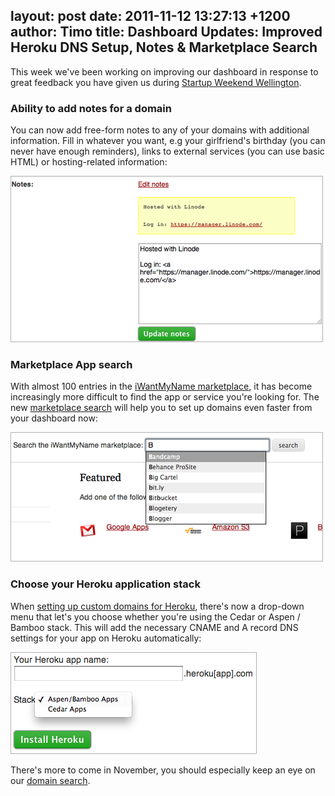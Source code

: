 layout: post
date: 2011-11-12 13:27:13 +1200
author: Timo
title: Dashboard Updates: Improved Heroku DNS Setup, Notes & Marketplace Search
----

This week we've been working on improving our dashboard in response to great feedback you have given us during [Startup Weekend Wellington](http://wellington.startupweekend.org).

### Ability to add notes for a domain

You can now add free-form notes to any of your domains with additional information. Fill in whatever you want, e.g your girlfriend's birthday (you can never have enough reminders), links to external services (you can use basic HTML) or hosting-related information:

![Add Notes To Your Domain](/media/2011-11-12-domain-notes.png)

### Marketplace App search

With almost 100 entries in the [iWantMyName marketplace](https://iwantmyname.com/services), it has become increasingly more difficult to find the app or service you're looking for. The new [marketplace search](https://iwantmyname.com/dashboard/apps) will help you to set up domains even faster from your dashboard now:

![iWantMyName Marketplace Search](/media/2011-11-12-search.png)

### Choose your Heroku application stack

When [setting up custom domains for Heroku](https://iwantmyname.com/services/developer/heroku-cloud-hosting-custom-domain), there's now a drop-down menu that let's you choose whether you're using the Cedar or Aspen / Bamboo stack. This will add the necessary CNAME and A record DNS settings for your app on Heroku automatically:

![Heroku DNS Setup](/media/2011-11-12-heroku.png)

There's more to come in November, you should especially keep an eye on our [domain search](https://iwantmyname.com/search?domain=ThisSearchWillBeAwesomeSoon).
